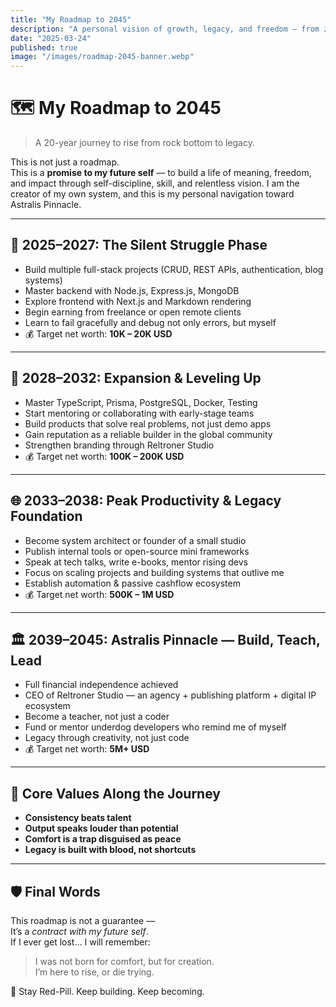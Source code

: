 ```yaml
---
title: "My Roadmap to 2045"
description: "A personal vision of growth, legacy, and freedom — from zero to Astralis Pinnacle"
date: "2025-03-24"
published: true
image: "/images/roadmap-2045-banner.webp"
---
```


# 🗺️ My Roadmap to 2045  
> A 20-year journey to rise from rock bottom to legacy.

This is not just a roadmap.  
This is a **promise to my future self** — to build a life of meaning, freedom, and impact through self-discipline, skill, and relentless vision. I am the creator of my own system, and this is my personal navigation toward Astralis Pinnacle.

---

## 🧩 2025–2027: The Silent Struggle Phase

- Build multiple full-stack projects (CRUD, REST APIs, authentication, blog systems)
- Master backend with Node.js, Express.js, MongoDB
- Explore frontend with Next.js and Markdown rendering
- Begin earning from freelance or open remote clients
- Learn to fail gracefully and debug not only errors, but myself
- 💰 Target net worth: **10K – 20K USD**

---

## 🚀 2028–2032: Expansion & Leveling Up

- Master TypeScript, Prisma, PostgreSQL, Docker, Testing
- Start mentoring or collaborating with early-stage teams
- Build products that solve real problems, not just demo apps
- Gain reputation as a reliable builder in the global community
- Strengthen branding through Reltroner Studio
- 💰 Target net worth: **100K – 200K USD**

---

## 🌐 2033–2038: Peak Productivity & Legacy Foundation

- Become system architect or founder of a small studio
- Publish internal tools or open-source mini frameworks
- Speak at tech talks, write e-books, mentor rising devs
- Focus on scaling projects and building systems that outlive me
- Establish automation & passive cashflow ecosystem
- 💰 Target net worth: **500K – 1M USD**

---

## 🏛️ 2039–2045: Astralis Pinnacle — Build, Teach, Lead

- Full financial independence achieved
- CEO of Reltroner Studio — an agency + publishing platform + digital IP ecosystem
- Become a teacher, not just a coder
- Fund or mentor underdog developers who remind me of myself
- Legacy through creativity, not just code
- 💰 Target net worth: **5M+ USD**

---

## 🔺 Core Values Along the Journey

- **Consistency beats talent**
- **Output speaks louder than potential**
- **Comfort is a trap disguised as peace**
- **Legacy is built with blood, not shortcuts**

---

## 🛡️ Final Words

This roadmap is not a guarantee —  
It’s a *contract with my future self*.  
If I ever get lost… I will remember:  
> I was not born for comfort, but for creation.  
> I’m here to rise, or die trying.

🔴 Stay Red-Pill. Keep building. Keep becoming.

